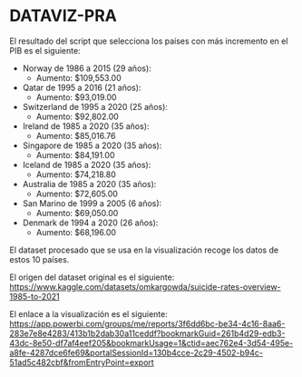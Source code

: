 # DATAVIZ-PRA

El resultado del script que selecciona los países con más incremento en el PIB es el siguiente:
- Norway de 1986 a 2015 (29 años):
  - Aumento: $109,553.00
- Qatar de 1995 a 2016 (21 años):
  - Aumento: $93,019.00
- Switzerland de 1995 a 2020 (25 años):
  - Aumento: $92,802.00
- Ireland de 1985 a 2020 (35 años):
  - Aumento: $85,016.76
- Singapore de 1985 a 2020 (35 años):
  - Aumento: $84,191.00
- Iceland de 1985 a 2020 (35 años):
  - Aumento: $74,218.80
- Australia de 1985 a 2020 (35 años):
  - Aumento: $72,605.00
- San Marino de 1999 a 2005 (6 años):
  - Aumento: $69,050.00
- Denmark de 1994 a 2020 (26 años):
  - Aumento: $68,196.00
 
El dataset procesado que se usa en la visualización recoge los datos de estos 10 países.

El origen del dataset original es el siguiente: https://www.kaggle.com/datasets/omkargowda/suicide-rates-overview-1985-to-2021

El enlace a la visualización es el siguiente: https://app.powerbi.com/groups/me/reports/3f6dd6bc-be34-4c16-8aa6-283e7e8e4283/413b1b2dab30a11ceddf?bookmarkGuid=261b4d29-edb3-43dc-8e50-df7af4eef205&bookmarkUsage=1&ctid=aec762e4-3d54-495e-a8fe-4287dce6fe69&portalSessionId=130b4cce-2c29-4502-b94c-51ad5c482cbf&fromEntryPoint=export
